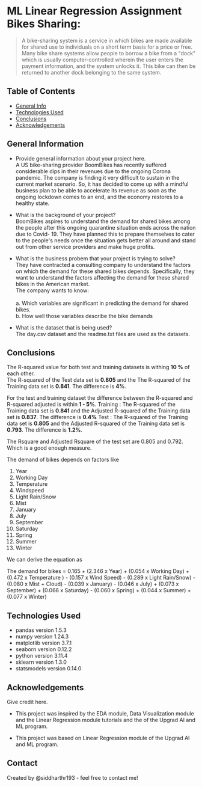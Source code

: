 # ML Linear Regression Assignment Bikes Sharing:
> A bike-sharing system is a service in which bikes are made available for shared use to individuals on a short term basis for a price or free. Many bike share systems allow people to borrow a bike from a "dock" which is usually computer-controlled wherein the user enters the payment information, and the system unlocks it. This bike can then be returned to another dock belonging to the same system.


## Table of Contents
* [General Info](#general-information)
* [Technologies Used](#technologies-used)
* [Conclusions](#conclusions)
* [Acknowledgements](#acknowledgements)

## General Information
- Provide general information about your project here. <br>
	A US bike-sharing provider BoomBikes has recently suffered considerable dips in their revenues due to the ongoing Corona pandemic. The company is 	finding it very difficult to sustain in the current market scenario. So, it has decided to come up with a mindful business plan to be able to 		accelerate its revenue as soon as the ongoing lockdown comes to an end, and the economy restores to a healthy state. 
	
- What is the background of your project? <br>
	BoomBikes aspires to understand the demand for shared bikes among the people after this ongoing quarantine situation ends across the nation due to 	Covid- 19. They have planned this to prepare themselves to cater to the people's needs once the situation gets better all around and stand out from 	other service providers and make huge profits.
	
- What is the business probem that your project is trying to solve? <br>
	They have contracted a consulting company to understand the factors on which the demand for these shared bikes depends. Specifically, they want to 
  	understand the factors affecting the demand for these shared bikes in the American market. <br> The company wants to know:<br><br>
  		a. Which variables are significant in predicting the demand for shared bikes.<br>
  		b. How well those variables describe the bike demands<br>
	
- What is the dataset that is being used?<br>
	 The day.csv dataset and the readme.txt files are used as the datasets.


## Conclusions

The R-squared value for both test and training datasets is withing **10 %** of each other. <br>
The R-squared of the Test data set is  **0.805** and the The R-squared of the Training data set is **0.841**. The difference is **4%**.<br>


For the test and training dataset the difference between the R-squared and R-squared adjusted is within **1 - 5%**. 
    Training : 
    The R-squared of the Training data set is **0.841** and the Adjusted R-squared of the Training data set is **0.837**.
    The difference is **0.4%**
    Test : 
    The R-squared of the Training data set is **0.805** and the Adjusted R-squared of the Training data set is **0.793**.
    The difference is **1.2%**.

The Rsquare and Adjusted Rsquare of the test set are 0.805 and 0.792. Which is a good enough measure.

The demand of bikes depends on factors like<br>

1. Year
2. Working Day
3. Temperature
4. Windspeed
5. Light Rain/Snow
6. Mist
7. January
8. July
9. September
10. Saturday
11. Spring
12. Summer
13. Winter

We can derive the equation as

The demand for bikes = 0.165 + (2.346 x Year) + (0.054 x Working Day) + (0.472 x Temperature ) - (0.157 x Wind Speed) 
                       - (0.289 x Light Rain/Snow) - (0.080 x Mist + Cloud) - (0.039 x January) - (0.046 x July) + (0.073 x September) 
                       + (0.066 x Saturday) - (0.060 x Spring) + (0.044 x Summer) + (0.077 x Winter)



## Technologies Used
- pandas version 1.5.3
- numpy version 1.24.3
- matplotlib version 3.7.1
- seaborn version 0.12.2
- python version 3.11.4
- sklearn version 1.3.0
- statsmodels version 0.14.0


<!-- As the libraries versions keep on changing, it is recommended to mention the version of library used in this project -->

## Acknowledgements
Give credit here.
- This project was inspired by the EDA module, Data Visualization module and the Linear Regression module tutorials and the  of the Upgrad AI and ML program.

- This project was based on Linear Regression module of the Upgrad AI and ML program.


## Contact
Created by @siddharthr193 - feel free to contact me!
